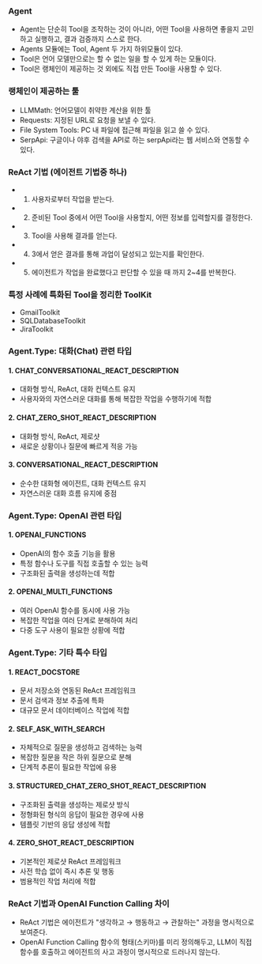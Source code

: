 ### Agent

- Agent는 단순히 Tool을 조작하는 것이 아니라, 어떤 Tool을 사용하면 좋을지 고민하고 실행하고, 결과 검증까지 스스로 한다.
- Agents 모듈에는 Tool, Agent 두 가지 하위모듈이 있다.
- Tool은 언어 모델만으로는 할 수 없는 일을 할 수 있게 하는 모듈이다.
- Tool은 랭체인이 제공하는 것 외에도 직접 만든 Tool을 사용할 수 있다.

### 랭체인이 제공하는 툴

- LLMMath: 언어모델이 취약한 계산을 위한 툴
- Requests: 지정된 URL로 요청을 보낼 수 있다.
- File System Tools: PC 내 파일에 접근해 파일을 읽고 쓸 수 있다.
- SerpApi: 구글이나 야후 검색을 API로 하는 serpApi라는 웹 서비스와 연동할 수 있다.

### ReAct 기법 (에이전트 기법중 하나)

- 1. 사용자로부터 작업을 받는다.
- 2. 준비된 Tool 중에서 어떤 Tool을 사용할지, 어떤 정보를 입력할지를 결정한다.
- 3. Tool을 사용해 결과를 얻는다.
- 4. 3에서 얻은 결과를 통해 과업이 달성되고 있는지를 확인한다.
- 5. 에이전트가 작업을 완료했다고 판단할 수 있을 때 까지 2~4를 반복한다.

### 특정 사례에 특화된 Tool을 정리한 ToolKit

- GmailToolkit
- SQLDatabaseToolkit
- JiraToolkit

### Agent.Type: 대화(Chat) 관련 타입

#### 1. CHAT_CONVERSATIONAL_REACT_DESCRIPTION

- 대화형 방식, ReAct, 대화 컨텍스트 유지
- 사용자와의 자연스러운 대화를 통해 복잡한 작업을 수행하기에 적합

#### 2. CHAT_ZERO_SHOT_REACT_DESCRIPTION

- 대화형 방식, ReAct, 제로샷
- 새로운 상황이나 질문에 빠르게 적응 가능

#### 3. CONVERSATIONAL_REACT_DESCRIPTION

- 순수한 대화형 에이전트, 대화 컨텍스트 유지
- 자연스러운 대화 흐름 유지에 중점

### Agent.Type: OpenAI 관련 타입

#### 1. OPENAI_FUNCTIONS

- OpenAI의 함수 호출 기능을 활용
- 특정 함수나 도구를 직접 호출할 수 있는 능력
- 구조화된 출력을 생성하는데 적합

#### 2. OPENAI_MULTI_FUNCTIONS

- 여러 OpenAI 함수를 동시에 사용 가능
- 복잡한 작업을 여러 단계로 분해하여 처리
- 다중 도구 사용이 필요한 상황에 적합

### Agent.Type: 기타 특수 타입

#### 1. REACT_DOCSTORE

- 문서 저장소와 연동된 ReAct 프레임워크
- 문서 검색과 정보 추출에 특화
- 대규모 문서 데이터베이스 작업에 적합

#### 2. SELF_ASK_WITH_SEARCH

- 자체적으로 질문을 생성하고 검색하는 능력
- 복잡한 질문을 작은 하위 질문으로 분해
- 단계적 추론이 필요한 작업에 유용

#### 3. STRUCTURED_CHAT_ZERO_SHOT_REACT_DESCRIPTION

- 구조화된 출력을 생성하는 제로샷 방식
- 정형화된 형식의 응답이 필요한 경우에 사용
- 템플릿 기반의 응답 생성에 적합

#### 4. ZERO_SHOT_REACT_DESCRIPTION

- 기본적인 제로샷 ReAct 프레임워크
- 사전 학습 없이 즉시 추론 및 행동
- 범용적인 작업 처리에 적합

### ReAct 기법과 OpenAI Function Calling 차이

- ReAct 기법은 에이전트가 "생각하고 → 행동하고 → 관찰하는" 과정을 명시적으로 보여준다.
- OpenAI Function Calling 함수의 형태(스키마)를 미리 정의해두고, LLM이 직접 함수를 호출하고 에이전트의 사고 과정이 명시적으로 드러나지 않는다.
